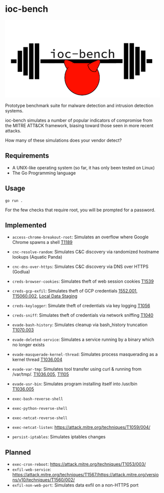 # ioc-bench

![logo](./images/logo.png)

Prototype benchmark suite for malware detection and intrusion detection systems.

ioc-bench simulates a number of popular indicators of compromise from the MITRE ATT&CK framework, biasing toward those seen in more recent attacks.

How many of these simulations does your vendor detect?

## Requirements

* A UNIX-like operating system (so far, it has only been tested on Linux)
* The Go Programming language

## Usage

`go run .`

For the few checks that require root, you will be prompted for a password.

## Implemented

* `access-chrome-breakout-root`: Simulates an overflow where Google Chrome spawns a shell [T1189](https://attack.mitre.org/techniques/T1189/)

* `cnc-resolve-random`: Simulates C&C discovery via randomized hostname lookups (Aquatic Panda)
* `cnc-dns-over-https`: Simulates C&C discovery via DNS over HTTPS (Godlua)

* `creds-browser-cookies`: Simulates theft of web session cookies [T1539](https://attack.mitre.org/techniques/T1539/)
* `creds-gcp-exfil`: Simulates theft of GCP credentials [1552.001](https://attack.mitre.org/techniques/T1552/001/), [T15060.002](https://attack.mitre.org/versions/v10/techniques/T1560/002/), [Local Data Staging](https://attack.mitre.org/versions/v10/techniques/T1074/001/)
* `creds-keylogger`: Simulate theft of credentials via key logging [T1056](https://attack.mitre.org/techniques/T1056/001/)
* `creds-sniff`: Simulates theft of credentials via network sniffing [T1040](https://attack.mitre.org/techniques/T1040/)

* `evade-bash-history`: Simulates cleanup via bash_history truncation [T1070.003](https://attack.mitre.org/techniques/T1070/003/)
* `evade-deleted-service`: Simulates a service running by a binary which no longer exists
* `evade-masquerade-kernel-thread`: Simulates process masquerading as a kernel thread [T1036.004](https://attack.mitre.org/versions/v10/techniques/T1036/004/)
* `evade-var-tmp`: Simulates tool transfer using curl & running from /var/tmp/. [T1036.005](https://attack.mitre.org/versions/v10/techniques/T1036/005/), [T1105](https://attack.mitre.org/versions/v10/techniques/T1105/)
* `evade-usr-bin`: Simulates program installing itself into /usr/bin [T1036.005](https://attack.mitre.org/versions/v10/techniques/T1036/005/)

* `exec-bash-reverse-shell`
* `exec-python-reverse-shell`
* `exec-netcat-reverse-shell`
* `exec-netcat-listen`: <https://attack.mitre.org/techniques/T1059/004/>

* `persist-iptables`: Simulates iptables changes

## Planned

* `exec-cron-reboot`: <https://attack.mitre.org/techniques/T1053/003/>
* `exfil-web-service`: <https://attack.mitre.org/techniques/T1567/><https://attack.mitre.org/versions/v10/techniques/T1560/002/>
* `exfil-non-web-port`: Simulates data exfil on a non-HTTPS port
